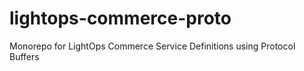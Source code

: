 # lightops-commerce-proto
Monorepo for LightOps Commerce Service Definitions using Protocol Buffers
